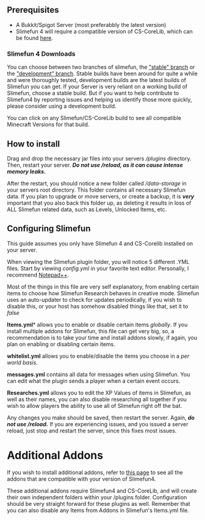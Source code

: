 ## Prerequisites
* A Bukkit/Spigot Server (most preferabbly the latest version)
* Slimefun 4 will require a compatible version of CS-CoreLib, which can be found [here](https://thebusybiscuit.github.io/builds/TheBusyBiscuit/CS-CoreLib/master/).

### Slimefun 4 Downloads
You can choose between two branches of slimefun, the ["stable" branch](https://thebusybiscuit.github.io/builds/TheBusyBiscuit/Slimefun4/stable/) or the ["development" branch](https://thebusybiscuit.github.io/builds/TheBusyBiscuit/Slimefun4/master/).
Stable builds have been around for quite a while and were thoroughly tested, development builds are the latest builds of Slimefun you can get.
If your Server is very reliant on a working build of Slimefun, choose a stable build.
But if you want to help contribute to Slimefun4 by reporting issues and helping us identify those more quickly, please consider using a development build.

You can click on any Slimefun/CS-CoreLib build to see all compatible Minecraft Versions for that build.

## How to install

Drag and drop the necessary jar files into your servers */plugins* directory. Then, restart your server.
***Do not use /reload, as it can cause intense memory leaks.***

After the restart, you should notice a new folder called */data-storage* in your servers root directory. This folder contains all necessary Slimefun data.
If you plan to upgrade or move servers, or create a backup, it is ***very*** important that you also back this folder up, as
deleting it results in loss of ALL Slimefun related data, such as Levels, Unlocked Items, etc.

## Configuring Slimefun

This guide assumes you only have Slimefun 4 and CS-Corelib installed on your server.

When viewing the Slimefun plugin folder, you will notice 5 different .YML files. Start by viewing *config.yml* in your favorite text editor.
Personally, I recommend [Notepad++](https://notepad-plus-plus.org).

Most of the things in this file are very self explanatory, from enabling certain items to choose how Slimefun Research behaves in creative mode.
Slimefun uses an auto-updater to check for updates periodically, if you wish to disable this, or your host has somehow disabled things like that, set it to *false*

**Items.yml*** allows you to enable or disable certain items *globally*. If you install multiple addons for Slimefun, this file can get very big,
so, a recommendation is to take your time and install addons slowly, if again, you plan on enabling or disabling certain items.

**whitelist.yml** allows you to enable/disable the items you choose in a *per world basis*.

**messages.yml** contains all data for messages when using Slimefun. You can edit what the plugin sends a player when a certain event occurs.

**Researches.yml** allows you to edit the XP Values of items in Slimefun, as well as their names, you can also disable researching all together if you wish to allow players
the ability to use all of Slimefun right off the bat.

Any changes you make should be saved, then restart the server. Again, ***do not use /reload.*** If you are experiencing issues, and you issued a server reload,
just stop and restart the server, since this fixes most issues.

# Additional Addons

If you wish to install additional addons, refer to [this page](https://github.com/TheBusyBiscuit/Slimefun4/wiki/Addons) to see all the addons that are compatible with your version of Slimefun4.

These additional addons require Slimefun4 and CS-CoreLib, and will create their own independent folders within your /plugins folder.
Configuration should be very straight forward for these plugins as well.
Remember that you can also disable any Items from Addons in Slimefun's Items.yml file.
